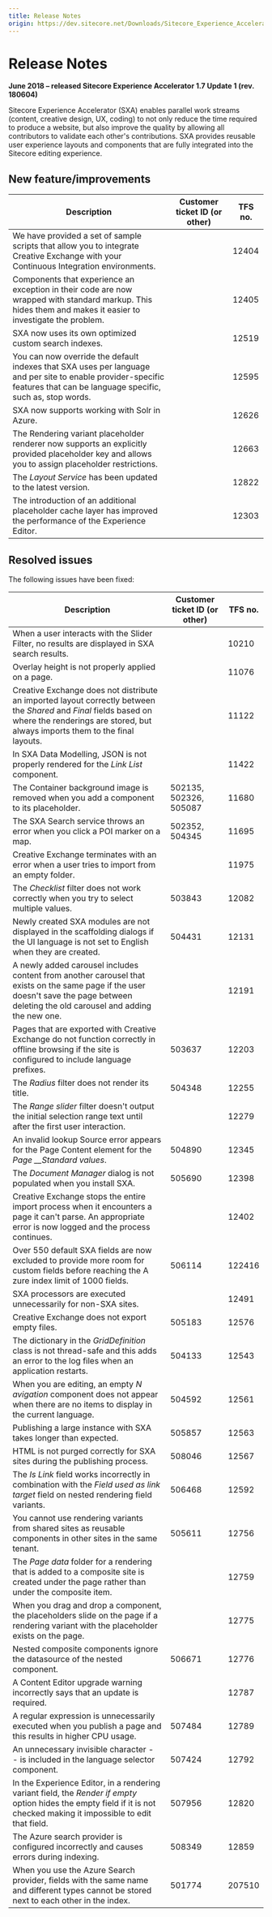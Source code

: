 ```yaml
---
title: Release Notes
origin: https://dev.sitecore.net/Downloads/Sitecore_Experience_Accelerator/17/Sitecore_Experience_Accelerator_17_Update1/Release_Notes
---
```



Release Notes
=============

**June 2018 – released Sitecore Experience Accelerator 1.7 Update 1 (rev. 180604)**

Sitecore Experience Accelerator (SXA) enables parallel work streams (content, creative design, UX, coding) to not only reduce the time required to produce a website, but also improve the quality by allowing all contributors to validate each other's contributions. SXA provides reusable user experience layouts and components that are fully integrated into the Sitecore editing experience.

New feature/improvements
------------------------

| Description | Customer ticket ID (or other) | TFS no. |
| --- | --- | --- |
| ​We have provided a set of sample scripts that allow you to integrate Creative Exchange with your Continuous Integration environments.​ |  | 12404 |
| Components that experience an exception in their code are now wrapped with standard markup. This hides them and makes it easier to investigate the problem. ​​ |  | 12405 |
| SXA now uses its own optimized custom search indexes.​ |  | 12519 |
| ​​You can now override the default indexes that SXA uses per language and per site to enable provider-specific features that can be language specific, such as, stop words. |  | 12595 |
| SXA now supports working with Solr in Azure.​ |  | 12626 |
| ​​The Rendering variant placeholder renderer now supports an explicitly provided placeholder key and allows you to assign placeholder restrictions. |  | 12663 |
| The _Layout Service_ has been updated to the latest version. ​ |  | 12822 |
| The introduction of an additional placeholder cache layer has improved the performance of the Experience Editor. ​ |  | 12303 |

Resolved issues
---------------

The following issues have been fixed:

| Description | Customer ticket ID (or other) | TFS no. |
| --- | --- | --- |
| ​When a user interacts with the Slider Filter, no results are displayed in SXA search results. |  | 10210 |
| ​​Overlay height is not properly applied on a page. |  | 11076 |
| ​Creative Exchange does not distribute an imported layout correctly between the _Shared_ and _Final_ fields based on where the renderings are stored, but always imports them to the final layouts. |  | 11122 |
| ​​In SXA Data Modelling, JSON is not properly rendered for the _Link List_ component​. |  | 11422 |
| ​The C​ontainer background image is removed when you add a component to its placeholder. | 502135, 502326, 505087 | 11680 |
| ​The SXA Search service throws an error when you click a POI marker on a map.​​ | 502352, 504345 | 11695 |
| Creative Exchange terminates with an error when a user tries to import from an empty folder.​​ |  | 11975 |
| ​The _Checklist_ filter does not work correctly when you try to select multiple values. | 503843 | 12082 |
| ​​Newly created SXA modules are not displayed in the scaffolding dialogs if the UI language is not set to English when they are created.​ | 504431 | 12131 |
| A newly added carousel includes content from another carousel that exists on the same page if the user doesn't save the page between deleting the old carousel and adding the new one.​ |  | 12191 |
| Pages that are exported with Creative Exchange do not function correctly in offline browsing if the site is configured to include language prefixes.​​ | 503637 | 12203 |
| The _Radius_ filter does not render its title.​ | 504348 | 12255 |
| ​​The _Range slider_ filter doesn't output the initial selection range text until after the first user interaction. |  | 12279 |
| An invalid lookup Source error appears for the Page Content element for the _Page \_\_Standard values_.​ | 504890 | 12345 |
| ​​The _Document Manager_ dialog is not populated when you install SXA. | 505690 | 12398 |
| C​reative Exchange stops the entire import process when it encounters a page it can't parse. An appropriate error is now logged and the process continues.​ |  | 12402 |
| ​​Over 550 default SXA fields are now excluded to provide more room for custom fields before reaching the A​zure index limit of 1000 fields. | 506114 | 122416 |
| ​SXA processors are executed unnecessarily for non-SXA sites. |  | 12491 |
| Creative Exchange does not export empty files.​ | 505183 | 12576 |
| ​​The dictionary in the _GridDefinition_ class is not thread-safe​ and this adds an error to the log files when an application restarts.​ | 504133 | 12543 |
| ​When you are editing, an empty _N​avigation_ component does not appear when there are no items to display in the current language. | 504592 | 12561 |
| Publishing a large instance with SXA takes longer than expected.​​ | 505857 | 12563 |
| ​H​TML is not purged correctly for SXA sites during the publishing process. | 508046 | 12567 |
| ​​The _Is Link_ field works incorrectly in combination with the _Field used as link target_ field on nested rendering field variants.​ | 506468 | 12592 |
| ​You cannot use rendering variants from shared sites as reusable components in other sites in the same tenant.​ | 505611 | 12756 |
| The _Page data_ folder for a rendering that is added to a composite site is created under the page rather than under the composite item.​​​ |  | 12759 |
| When you drag and drop a component, the placeholders slide on the page if a rendering variant with the placeholder exists on the page. |  | 12775 |
| Nested composite components ignore the datasource of the nested component.​​ | 506671 | 12776 |
| A Content Editor upgrade warning incorrectly says that an update is required.​ |  | 12787 |
| A regular expression is unnecessarily executed when you publish a page and this results in higher CPU usage.​ | 507484 | 12789 |
| ​​An unnecessary invisible character - _&#65279;_ - is included in the language selector component. | 507424 | 12792 |
| In the Experience Editor, in a rendering variant field, the _Render if empty_ option hides the empty field if it is not checked making it impossible to edit that field.​ | 507956 | 12820 |
| The Azure search provider is configured incorrectly and causes errors during indexing.​​ | 508349 | 12859 |
| When you use the Azure Search provider, fields with the same name and different types cannot be stored next to each other in the index.​​ | 501774 | 207510 |